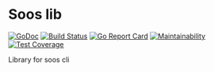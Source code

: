 Soos lib
========

[![GoDoc](https://godoc.org/github.com/Container-Driven-Development/sooslib?status.svg)](https://godoc.org/github.com/Container-Driven-Development/sooslib) [![Build Status](https://travis-ci.org/Container-Driven-Development/sooslib.svg?branch=master)](https://travis-ci.org/Container-Driven-Development/sooslib) [![Go Report Card](https://goreportcard.com/badge/github.com/Container-Driven-Development/sooslib)](https://goreportcard.com/report/github.com/Container-Driven-Development/sooslib) [![Maintainability](https://api.codeclimate.com/v1/badges/a4b988a28dee16b6ffb2/maintainability)](https://codeclimate.com/github/Container-Driven-Development/sooslib/maintainability) [![Test Coverage](https://api.codeclimate.com/v1/badges/a4b988a28dee16b6ffb2/test_coverage)](https://codeclimate.com/github/Container-Driven-Development/sooslib/test_coverage)

Library for soos cli
